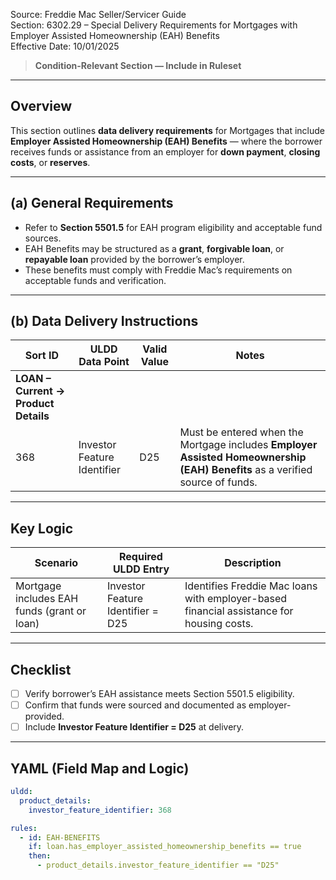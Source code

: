 Source: Freddie Mac Seller/Servicer Guide  
Section: 6302.29 – Special Delivery Requirements for Mortgages with Employer Assisted Homeownership (EAH) Benefits  
Effective Date: 10/01/2025  

> **Condition-Relevant Section — Include in Ruleset**

---

## Overview
This section outlines **data delivery requirements** for Mortgages that include **Employer Assisted Homeownership (EAH) Benefits** — where the borrower receives funds or assistance from an employer for **down payment**, **closing costs**, or **reserves**.

---

## (a) General Requirements
- Refer to **Section 5501.5** for EAH program eligibility and acceptable fund sources.  
- EAH Benefits may be structured as a **grant**, **forgivable loan**, or **repayable loan** provided by the borrower’s employer.  
- These benefits must comply with Freddie Mac’s requirements on acceptable funds and verification.  

---

## (b) Data Delivery Instructions

| Sort ID | ULDD Data Point | Valid Value | Notes |
|----------|----------------|-------------|--------|
| **LOAN – Current → Product Details** ||||
| 368 | Investor Feature Identifier | D25 | Must be entered when the Mortgage includes **Employer Assisted Homeownership (EAH) Benefits** as a verified source of funds. |

---

## Key Logic
| Scenario | Required ULDD Entry | Description |
|-----------|--------------------|-------------|
| Mortgage includes EAH funds (grant or loan) | Investor Feature Identifier = D25 | Identifies Freddie Mac loans with employer-based financial assistance for housing costs. |

---

## Checklist
- [ ] Verify borrower’s EAH assistance meets Section 5501.5 eligibility.  
- [ ] Confirm that funds were sourced and documented as employer-provided.  
- [ ] Include **Investor Feature Identifier = D25** at delivery.  

---

## YAML (Field Map and Logic)
```yaml
uldd:
  product_details:
    investor_feature_identifier: 368

rules:
  - id: EAH-BENEFITS
    if: loan.has_employer_assisted_homeownership_benefits == true
    then:
      - product_details.investor_feature_identifier == "D25"
